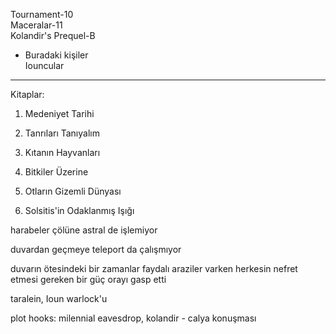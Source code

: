   
  
  
Tournament-10  
Maceralar-11  
Kolandir's Prequel-B  
- Buradaki kişiler  
Iouncular  
  
  
------------  
  
Kitaplar:  
1. Medeniyet Tarihi  
2. Tanrıları Tanıyalım  
3. Kıtanın Hayvanları  
4. Bitkiler Üzerine  
5. Otların Gizemli Dünyası  
  
6. Solsitis'in Odaklanmış Işığı  
  
  
  
harabeler çölüne astral de işlemiyor   
  
duvardan geçmeye teleport da çalışmıyor  
  
duvarın ötesindeki bir zamanlar faydalı araziler varken herkesin nefret etmesi gereken bir güç orayı gasp etti  
  
  
  
  
  
  
taralein, Ioun warlock'u  
  
  
  
plot hooks: milennial eavesdrop, kolandir - calya konuşması  
